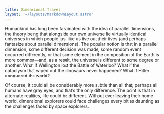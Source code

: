 ```yaml
---
title: Dimensional Travel
layout: '~/layouts/MarkdownLayout.astro'
---
```

Humankind has long been fascinated with the idea of parallel dimensions, the
theory being that alongside our own universe lie virtually identical universes
in which people just like us live out their lives (and perhaps fantasize about
parallel dimensions). The popular notion is that in a parallel dimension, some
different decision was made, some random event occurred differently, or that
some element in the composition of the Earth is more common—and, as a result,
the universe is different to some degree or another. What if Wellington lost
the Battle of Waterloo? What if the cataclysm that wiped out the dinosaurs
never happened? What if Hitler conquered the world?

Of course, it could all be considerably more subtle than all that; perhaps all
humans have gray eyes, and that’s the only difference. The point is that in
alternate realities, life could be different. Without ever leaving their home
world, dimensional explorers could face challenges every bit as daunting as
the challenges faced by space explorers.

